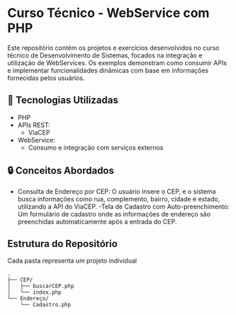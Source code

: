 # Curso Técnico - WebService com PHP

Este repositório contém os projetos e exercícios desenvolvidos no curso técnico de Desenvolvimento de Sistemas, focados na integração e utilização de WebServices. Os exemplos demonstram como consumir APIs e implementar funcionalidades dinâmicas com base em informações fornecidas pelos usuários.

## 🚀 Tecnologias Utilizadas
- PHP
- APIs REST:  
  - ViaCEP
- WebService:  
  - Consumo e integração com serviços externos

## 🔒 Conceitos Abordados
- Consulta de Endereço por CEP: O usuário insere o CEP, e o sistema busca informações como rua, complemento, bairro, cidade e estado, utilizando a API do ViaCEP.
-Tela de Cadastro com Auto-preenchimento: Um formulário de cadastro onde as informações de endereço são preenchidas automaticamente após a entrada do CEP.

## Estrutura do Repositório
Cada pasta representa um projeto individual

```plaintext
.
├── CEP/
│   ├── buscarCEP.php 
│   └── index.php
└── Endereço/
    └── Cadastro.php
          
